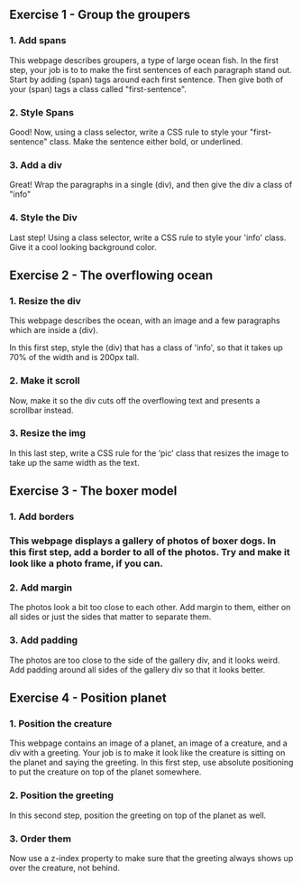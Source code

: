 <h2>Exercise 1 - Group the groupers </h2>

<h3> 1. Add spans</h3>
This webpage describes groupers, a type of large ocean fish. In the first step, your job is to to make the first sentences of each paragraph stand out. Start by adding (span) tags around each first sentence. Then give both of your (span) tags a class called "first-sentence".

<h3> 2. Style Spans</h3>
Good! Now, using a class selector, write a CSS rule to style your "first-sentence" class. Make the sentence either bold, or underlined.

<h3> 3. Add a div </h3>
Great! Wrap the paragraphs in a single (div), and then give the div a class of "info"

<h3> 4. Style the Div </h3>
Last step! Using a class selector, write a CSS rule to style your 'info' class. Give it a cool looking background color.

<h2>Exercise 2 - The overflowing ocean</h2>

<h3> 1. Resize the div </h3>
This webpage describes the ocean, with an image and a few paragraphs which are inside a (div).

In this first step, style the (div) that has a class of 'info', so that it takes up 70% of the width and is 200px tall.

<h3> 2. Make it scroll </h3>
Now, make it so the div cuts off the overflowing text and presents a scrollbar instead.

<h3> 3. Resize the img</h3>
In this last step, write a CSS rule for the ‘pic’ class that resizes the image to take up the same width as the text.

<h2>Exercise 3 - The boxer model </h2>

<h3> 1. Add borders <h3>
This webpage displays a gallery of photos of boxer dogs. In this first step, add a border to all of the photos. Try and make it look like a photo frame, if you can.

<h3> 2. Add margin </h3>
The photos look a bit too close to each other. Add margin to them, either on all sides or just the sides that matter to separate them.

<h3> 3. Add padding </h3>
The photos are too close to the side of the gallery div, and it looks weird. Add padding around all sides of the gallery div so that it looks better.

<h2>Exercise 4 - Position planet</h2>

<h3> 1. Position the creature</h3>
This webpage contains an image of a planet, an image of a creature, and a div with a greeting. Your job is to make it look like the creature is sitting on the planet and saying the greeting. In this first step, use absolute positioning to put the creature on top of the planet somewhere.

<h3> 2. Position the greeting</h3>
In this second step, position the greeting on top of the planet as well.

<h3> 3. Order them</h3>
Now use a z-index property to make sure that the greeting always shows up over the creature, not behind.



